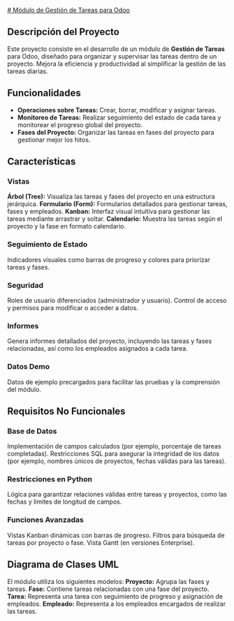 [# Módulo de Gestión de Tareas para Odoo
](https://github.com/sandraEstlo/odoo-module/blob/main/imagenes/banner_1.png)

## Descripción del Proyecto
Este proyecto consiste en el desarrollo de un módulo de **Gestión de Tareas** para Odoo, diseñado para organizar y supervisar las tareas dentro de un proyecto. Mejora la eficiencia y productividad al simplificar la gestión de las tareas diarias.

## Funcionalidades
- **Operaciones sobre Tareas:** Crear, borrar, modificar y asignar tareas.
- **Monitoreo de Tareas:** Realizar seguimiento del estado de cada tarea y monitorear el progreso global del proyecto.
- **Fases del Proyecto:** Organizar las tareas en fases del proyecto para gestionar mejor los hitos.

## Características
### Vistas
**Árbol (Tree):** Visualiza las tareas y fases del proyecto en una estructura jerárquica.
**Formulario (Form):** Formularios detallados para gestionar tareas, fases y empleados.
**Kanban:** Interfaz visual intuitiva para gestionar las tareas mediante arrastrar y soltar.
**Calendario:** Muestra las tareas según el proyecto y la fase en formato calendario.

### Seguimiento de Estado 
Indicadores visuales como barras de progreso y colores para priorizar tareas y fases.

### Seguridad
Roles de usuario diferenciados (administrador y usuario).
Control de acceso y permisos para modificar o acceder a datos.

### Informes
Genera informes detallados del proyecto, incluyendo las tareas y fases relacionadas, así como los empleados asignados a cada tarea.

### Datos Demo
Datos de ejemplo precargados para facilitar las pruebas y la comprensión del módulo.

## Requisitos No Funcionales
### Base de Datos
Implementación de campos calculados (por ejemplo, porcentaje de tareas completadas).
Restricciones SQL para asegurar la integridad de los datos (por ejemplo, nombres únicos de proyectos, fechas válidas para las tareas).

### Restricciones en Python
Lógica para garantizar relaciones válidas entre tareas y proyectos, como las fechas y límites de longitud de campos.

### Funciones Avanzadas
Vistas Kanban dinámicas con barras de progreso.
Filtros para búsqueda de tareas por proyecto o fase.
Vista Gantt (en versiones Enterprise).

## Diagrama de Clases UML
El módulo utiliza los siguientes modelos:
**Proyecto:** Agrupa las fases y tareas.
**Fase:** Contiene tareas relacionadas con una fase del proyecto.
**Tarea:** Representa una tarea con seguimiento de progreso y asignación de empleados.
**Empleado:** Representa a los empleados encargados de realizar las tareas.
